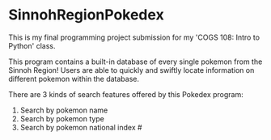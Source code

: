 # SinnohRegionPokedex

This is my final programming project submission for my 'COGS 108: Intro to Python' class. 

This program contains a built-in database of every single pokemon from the Sinnoh Region!
Users are able to quickly and swiftly locate information on different pokemon within the database.

There are 3 kinds of search features offered by this Pokedex program:
  1. Search by pokemon name
  2. Search by pokemon type
  3. Search by pokemon national index #
 
